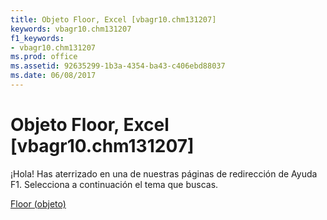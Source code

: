 ```yaml
---
title: Objeto Floor, Excel [vbagr10.chm131207]
keywords: vbagr10.chm131207
f1_keywords:
- vbagr10.chm131207
ms.prod: office
ms.assetid: 92635299-1b3a-4354-ba43-c406ebd88037
ms.date: 06/08/2017
---
```





# Objeto Floor, Excel [vbagr10.chm131207]

¡Hola! Has aterrizado en una de nuestras páginas de redirección de Ayuda F1. Selecciona a continuación el tema que buscas.


 [Floor (objeto)](http://msdn.microsoft.com/library/floor-object%28Office.15%29.aspx)


